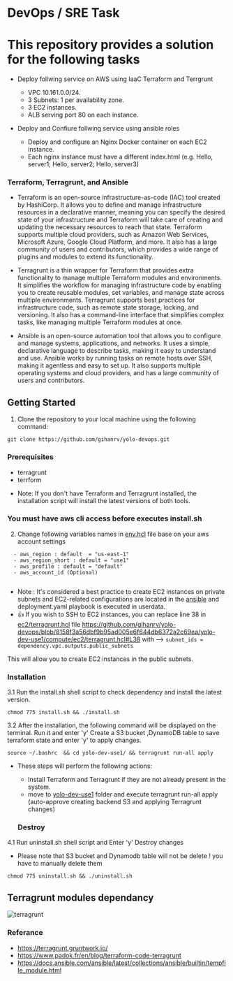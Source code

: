# DevOps / SRE Task

# This repository provides a solution for the following tasks

* Deploy follwing service on AWS using IaaC Terraform and Terrgrunt
  - VPC 10.161.0.0/24.
  - 3 Subnets: 1 per availability zone.
  - 3 EC2 instances.
  - ALB serving port 80 on each instance.

* Deploy and Confiure follwing service using ansible roles
  -  Deploy and configure an Nginx Docker container on each EC2 instance.
  - Each nginx instance must have a different index.html (e.g. Hello, server1; Hello, server2; Hello, server3)

### Terraform, Terragrunt, and Ansible

* Terraform is an open-source infrastructure-as-code (IAC) tool created by HashiCorp. It allows you to define and manage infrastructure resources in a declarative manner, meaning you can specify the desired state of your infrastructure and Terraform will take care of creating and updating the necessary resources to reach that state. Terraform supports multiple cloud providers, such as Amazon Web Services, Microsoft Azure, Google Cloud Platform, and more. It also has a large community of users and contributors, which provides a wide range of plugins and modules to extend its functionality.

* Terragrunt is a thin wrapper for Terraform that provides extra functionality to manage multiple Terraform modules and environments. It simplifies the workflow for managing infrastructure code by enabling you to create reusable modules, set variables, and manage state across multiple environments. Terragrunt supports best practices for infrastructure code, such as remote state storage, locking, and versioning. It also has a command-line interface that simplifies complex tasks, like managing multiple Terraform modules at once.


* Ansible is an open-source automation tool that allows you to configure and manage systems, applications, and networks. It uses a simple, declarative language to describe tasks, making it easy to understand and use.
Ansible works by running tasks on remote hosts over SSH, making it agentless and easy to set up. It also supports multiple operating systems and cloud providers, and has a large community of users and contributors.



## Getting Started
1. Clone the repository to your local machine using the following command:
```
git clone https://github.com/gihanrv/yolo-devops.git
```

### Prerequisites
  - terragrunt
  - terrform
* Note: If you don't have Terraform and Terragrunt installed, the installation script will install the latest versions of both tools.
  
### You must have aws cli access before executes install.sh 

2. Change following variables names in [env.hcl](yolo-dev-use1/env.hcl) file base on your aws account settings
```
  - aws_region : default  = "us-east-1"
  - aws_region_short : default = "use1"
  - aws_profile : default = "default"
  - aws_account_id (Optional) 
  
```
* Note : It's considered a best practice to create EC2 instances on private subnets and EC2-related configurations are located in the [ansible](modules/ansible) and deployment.yaml playbook is executed in userdata.
 * 👍 If you wish to SSH to EC2 instances, you can replace line 38 in [ec2/terragrunt.hcl](yolo-dev-use1/compute/ec2/terragrunt.hcl) file https://github.com/gihanrv/yolo-devops/blob/8158f3a56dbf9b95ad005e6f644db6372a2c69ea/yolo-dev-use1/compute/ec2/terragrunt.hcl#L38 
with --> ```subnet_ids = dependency.vpc.outputs.public_subnets```

This will allow you to create EC2 instances in the public subnets.

### Installation
3.1 Run the install.sh shell script to check dependency and install the latest version.
```
chmod 775 install.sh && ./install.sh 

```
3.2 After the installation, the following command will be displayed on the terminal. 
Run it and enter 'y' Create a S3 bucket ,DynamoDB table to save terraform state and enter 'y' to apply changes.
```
source ~/.bashrc  && cd yolo-dev-use1/ && terragrunt run-all apply

```
* These steps will perform the following actions:
  - Install Terraform and Terragrunt if they are not already present in the system.
  - move to [yolo-dev-use1](yolo-dev-use1) folder and execute terragrunt run-all apply (auto-approve creating backend S3 and applying Terragrunt changes)
   
  ### Destroy
4.1 Run uninstall.sh shell script  and Enter 'y' Destroy changes
* Please note that S3 bucket and Dynamodb table will not be delete ! you have to manually delete them
```
chmod 775 uninstall.sh && ./uninstall.sh

```
 ## Terragrunt modules dependancy
![terragrunt](https://user-images.githubusercontent.com/29304495/233380438-f9286a8b-e65c-4883-9b24-f44490f44fcb.svg)

### Referance 
  - https://terragrunt.gruntwork.io/
  - https://www.padok.fr/en/blog/terraform-code-terragrunt
  - https://docs.ansible.com/ansible/latest/collections/ansible/builtin/tempfile_module.html

